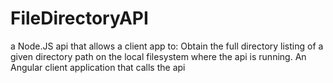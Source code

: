 # FileDirectoryAPI
a Node.JS api that allows a client app to: Obtain the full directory listing of a given directory path on the local filesystem where the api is running. An  Angular  client application that calls the api  
